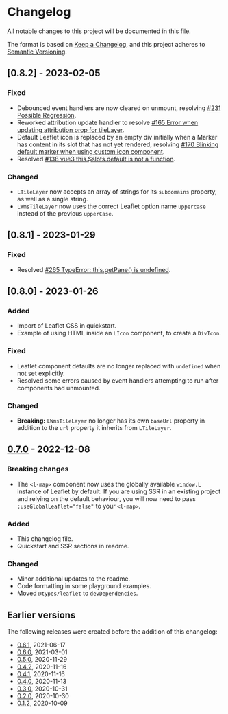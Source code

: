 # Changelog

All notable changes to this project will be documented in this file.

The format is based on [Keep a Changelog](https://keepachangelog.com/en/1.0.0/),
and this project adheres to [Semantic Versioning](https://semver.org/spec/v2.0.0.html).


## [0.8.2] - 2023-02-05

### Fixed

- Debounced event handlers are now cleared on unmount, resolving
  [#231 Possible Regression](https://github.com/vue-leaflet/vue-leaflet/issues/231).
- Reworked attribution update handler to resolve
  [#165 Error when updating attribution prop for tileLayer](https://github.com/vue-leaflet/vue-leaflet/issues/165).
- Default Leaflet icon is replaced by an empty div initially when a Marker has content in its slot that has not
  yet rendered, resolving
  [#170 Blinking default marker when using custom icon component](https://github.com/vue-leaflet/vue-leaflet/issues/170).
- Resolved [#138 vue3 this.$slots.default is not a function](https://github.com/vue-leaflet/vue-leaflet/issues/138).

### Changed

- `LTileLayer` now accepts an array of strings for its `subdomains` property, as well as a single string.
- `LWmsTileLayer` now uses the correct Leaflet option name `uppercase` instead of the previous `upperCase`.


## [0.8.1] - 2023-01-29

### Fixed

- Resolved [#265 TypeError: this.getPane() is undefined](https://github.com/vue-leaflet/vue-leaflet/issues/265).


## [0.8.0] - 2023-01-26

### Added

- Import of Leaflet CSS in quickstart.
- Example of using HTML inside an `LIcon` component, to create a `DivIcon`.

### Fixed

- Leaflet component defaults are no longer replaced with `undefined` when not set explicitly.
- Resolved some errors caused by event handlers attempting to run after components had unmounted.

### Changed

- **Breaking:** `LWmsTileLayer` no longer has its own `baseUrl` property in addition to the `url` property it inherits
  from `LTileLayer`.


## [0.7.0] - 2022-12-08

### Breaking changes

- The `<l-map>` component now uses the globally available `window.L` instance of Leaflet by default.
  If you are using SSR in an existing project and relying on the default behaviour, you will now need to pass
  `:useGlobalLeaflet="false"` to your `<l-map>`.

### Added

- This changelog file.
- Quickstart and SSR sections in readme.

### Changed

- Minor additional updates to the readme.
- Code formatting in some playground examples.
- Moved `@types/leaflet` to `devDependencies`.


## Earlier versions

The following releases were created before the addition of this changelog:

* [0.6.1], 2021-06-17
* [0.6.0], 2021-03-01
* [0.5.0], 2020-11-29
* [0.4.2], 2020-11-16
* [0.4.1], 2020-11-16
* [0.4.0], 2020-11-13
* [0.3.0], 2020-10-31
* [0.2.0], 2020-10-30
* [0.1.2], 2020-10-09


[unreleased]: https://github.com/vue-leaflet/vue-leaflet/compare/v0.7.0...HEAD
[0.7.0]: https://github.com/vue-leaflet/vue-leaflet/compare/v0.6.1...v0.7.0
[0.6.1]: https://github.com/vue-leaflet/vue-leaflet/compare/v0.6.0...v0.6.1
[0.6.0]: https://github.com/vue-leaflet/vue-leaflet/compare/v0.5.0...v0.6.0
[0.5.0]: https://github.com/vue-leaflet/vue-leaflet/compare/v0.4.2...v0.5.0
[0.4.2]: https://github.com/vue-leaflet/vue-leaflet/compare/v0.4.1...v0.4.2
[0.4.1]: https://github.com/vue-leaflet/vue-leaflet/compare/v0.4.0...v0.4.1
[0.4.0]: https://github.com/vue-leaflet/vue-leaflet/compare/v0.3.0...v0.4.0
[0.3.0]: https://github.com/vue-leaflet/vue-leaflet/compare/v0.2.0...v0.3.0
[0.2.0]: https://github.com/vue-leaflet/vue-leaflet/compare/v0.1.2...v0.2.0
[0.1.2]: https://github.com/vue-leaflet/vue-leaflet/releases/tag/v0.1.2